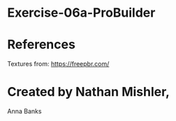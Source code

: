 # Exercise-06a-ProBuilder

# References

Textures from: https://freepbr.com/

# Created by Nathan Mishler,
Anna Banks

